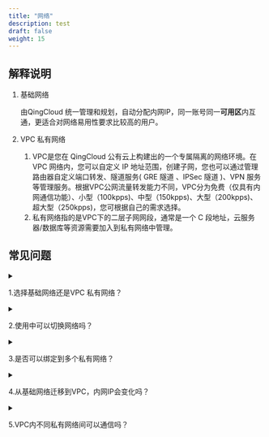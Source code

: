 ```yaml
---
title: "网络"
description: test
draft: false
weight: 15
---
```


## 解释说明

1. 基础网络

   由QingCloud 统一管理和规划，自动分配内网IP，同一账号同一**可用区**内互通，更适合对网络易用性要求比较高的用户。

2. VPC 私有网络

   1. VPC是您在 QingCloud 公有云上构建出的一个专属隔离的网络环境。在 VPC 网络内，您可以自定义 IP 地址范围，创建子网，您也可以通过管理路由器自定义端口转发、隧道服务( GRE 隧道 、IPSec 隧道 )、VPN 服务等管理服务。根据VPC公网流量转发能力不同，VPC分为免费（仅具有内网通信功能）、小型（100kpps)、中型（150kpps)、大型（200kpps)、超大型（250kpps)，您可根据自己的需求选择。
   2. 私有网络指的是VPC下的二层子网网段，通常是一个 C 段地址，云服务器/数据库等资源需要加入到私有网络中管理。

## 常见问题

<details>
<summary><p>
  1.选择基础网络还是VPC 私有网络？
  </p></summary>
<p>
  建议您使用vpc私有网络， 保证用户之间 100% 隔离，更加安全，并且可以配置端口转发、隧道、VPN服务，管理功能更强大。基础网络使用简单，默认内网互通，需要配置安全组跟其他用户隔离以提高安全性。
  </p>
</details>

<details>
<summary><p>
  2.使用中可以切换网络吗？
  </p></summary>
<p>
  可以，使用中您可以使用云服务器的切换私有网络功能绑定到改可用区下任何可用私有网络内。
  </p>
</details>

<details>
<summary><p>
  3.是否可以绑定到多个私有网络？
  </p></summary>
<p>
  可以，使用中您可以使用云服务器的切换私有网络功能绑定到改可用区下任何可用私有网络内。
  </p>
</details>

<details>
<summary><p>
  4.从基础网络迁移到VPC，内网IP会变化吗？
  </p></summary>
<p>
  会。由于基础网络和VPC划分子网网段的方式不一样，云服务器迁移后，内网IP会发生变化。
  </p>
</details>


<details>
<summary><p>
  5.VPC内不同私有网络间可以通信吗？
  </p></summary>
<p>
  一个VPC内的私有网络可以进行通信，不同VPC的子网默认不能进行通信，但可以通过隧道和边界路由器使不同VPC的子网连接。
  </p>
</details>




